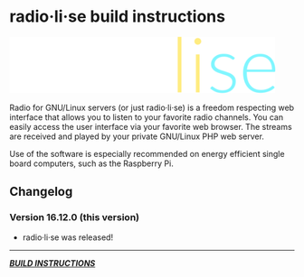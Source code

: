 # radio·li·se build instructions
<img src="radiolise.png" height=100em>

Radio for GNU/Linux servers (or just radio·li·se) is a freedom respecting web interface that allows you to listen to your favorite radio channels. You can easily access the user interface via your favorite web browser. The streams are received and played by your private GNU/Linux PHP web server.

Use of the software is especially recommended on energy efficient single board computers, such as the Raspberry Pi.

## Changelog
### Version 16.12.0 (this version)
* radio·li·se was released!

---

***[BUILD INSTRUCTIONS](build.md)***
